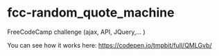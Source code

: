# fcc-random_quote_machine
FreeCodeCamp challenge (ajax, API, JQuery,... )

You can see how it works here: https://codepen.io/tmpbit/full/QMLGvb/
